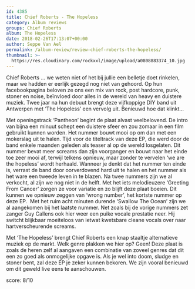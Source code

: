 ```yaml
---
id: 4385
title: Chief Roberts - The Hopeless
category: Album reviews
groups: Chief Roberts
album: The Hopeless
date: 2018-02-26T17:13:07+00:00
author: Seppe Van Ael
permalink: /album-review/review-chief-roberts-the-hopeless/
thumbnail: >-
  https://res.cloudinary.com/rockxxl/image/upload/a0808883374_10.jpg
---
```

Chief Roberts … we weten niet of het bij jullie een belletje doet rinkelen, maar we hadden er eerlijk gezegd nog niet van gehoord. Op hun facebookpagina beloven ze ons een mix van rock, post hardcore, punk, stoner en noise, beïnvloed door alles in de wereld van heavy en duistere muziek. Twee jaar na hun debuut brengt deze vijfkoppige DIY band uit Antwerpen met ‘The Hopeless’ een vervolg uit. Benieuwd hoe dat klinkt…

Met openingstrack ‘Pantheon’ begint de plaat alvast veelbelovend. De intro van bijna een minuut schept een duistere sfeer en zou zomaar in een film gebruikt kunnen worden. Het nummer bouwt mooi op om dan met een mokerslag uit te halen. Tijd voor de titeltrack van deze EP, die werd door de band enkele maanden geleden als teaser al op de wereld losgelaten. Dit nummer bevat meer screams dan zijn voorganger en bouwt naar het einde toe zeer mooi af, terwijl telkens opnieuw, maar zonder te vervelen ‘we are the hopeless’ wordt herhaald. Wanneer je denkt dat het nummer ten einde is, verrast de band door oorverdovend hard uit te halen en het nummer als het ware een tweede leven in te blazen. Na twee nummers zijn we al verkocht, al zijn we nog niet in de helft. Met het iets melodieuzere ‘Greeting From Cancer’ zorgen ze voor variatie en zo blijft deze plaat boeien. Dit kunnen we opnieuw zeggen van ‘wrong number’, het kortste nummer op deze EP.  Met het ruim acht minuten durende ‘Swallow The Ocean’ zijn we al aangekomen bij het laatste nummer. Net zoals bij de vorige nummers zet zanger Guy Callens ook hier weer een puike vocale prestatie neer. Hij switcht blijkbaar moeiteloos van ietwat kwetsbare cleane vocals over naar hartverscheurende screams.

Met ‘The Hopeless’ brengt Chief Roberts een knap staaltje alternatieve muziek op de markt. Welk genre plakken we hier op? Geen! Deze plaat is zoals de heren zelf al aangaven een combinatie van zoveel genres dat dit een zo goed als onmogelijke opgave is. Als je wel into doom, sludge en stoner bent, zal deze EP je zeker kunnen bekoren. We zijn vooral benieuwd om dit geweld live eens te aanschouwen.

score: 8/10
